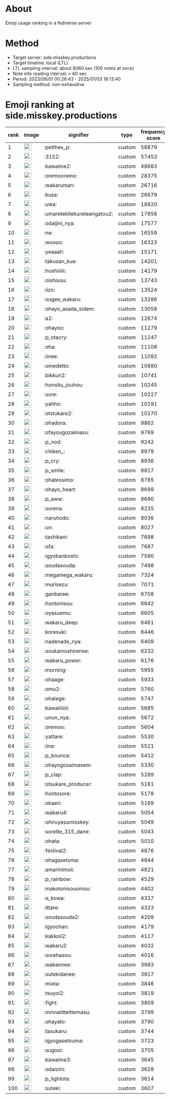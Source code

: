# About
Emoji usage ranking in a fediverse server

# Method
- Target server: side.misskey.productions
- Target timeline: local (LTL)
- LTL sampling interval: about 6060 sec (100 notes at once)
- Note info reading interval: > 60 sec
- Period: 2023/06/01 00:26:43 - 2025/01/03 19:13:40 
- Sampling method: non-exhaustive

# Emoji ranking at side.misskey.productions

|rank|image|signifier|type|frequency score|
|----|----|----|----|----|
|1|<img height="24" src="https://side.misskey.productions/emoji/petthex_p.webp">|:petthex_p:|custom|58879|
|2|<img height="24" src="https://side.misskey.productions/emoji/3152.webp">|:3152:|custom|57453|
|3|<img height="24" src="https://side.misskey.productions/emoji/kawaiine2.webp">|:kawaiine2:|custom|48683|
|4|<img height="24" src="https://side.misskey.productions/emoji/oremooremo.webp">|:oremooremo:|custom|28375|
|5|<img height="24" src="https://side.misskey.productions/emoji/wakaruman.webp">|:wakaruman:|custom|26716|
|6|<img height="24" src="https://side.misskey.productions/emoji/kusa.webp">|:kusa:|custom|26679|
|7|<img height="24" src="https://side.misskey.productions/emoji/uwa.webp">|:uwa:|custom|18820|
|8|<img height="24" src="https://side.misskey.productions/emoji/umaretekitekuretearigatou2.webp">|:umaretekitekuretearigatou2:|custom|17856|
|9|<img height="24" src="https://side.misskey.productions/emoji/odaijini_nya.webp">|:odaijini_nya:|custom|17577|
|10|<img height="24" src="https://side.misskey.productions/emoji/ne.webp">|:ne:|custom|16559|
|11|<img height="24" src="https://side.misskey.productions/emoji/woooo.webp">|:woooo:|custom|16323|
|12|<img height="24" src="https://side.misskey.productions/emoji/yeaaah.webp">|:yeaaah:|custom|15171|
|13|<img height="24" src="https://side.misskey.productions/emoji/takusan_kue.webp">|:takusan_kue:|custom|14201|
|14|<img height="24" src="https://side.misskey.productions/emoji/hoshiiiiii.webp">|:hoshiiiiii:|custom|14179|
|15|<img height="24" src="https://side.misskey.productions/emoji/oishisou.webp">|:oishisou:|custom|13743|
|16|<img height="24" src="https://side.misskey.productions/emoji/iizo.webp">|:iizo:|custom|13524|
|17|<img height="24" src="https://side.misskey.productions/emoji/sugee_wakaru.webp">|:sugee_wakaru:|custom|13286|
|18|<img height="24" src="https://side.misskey.productions/emoji/ohayo_asada_sidem.webp">|:ohayo_asada_sidem:|custom|13058|
|19|<img height="24" src="https://side.misskey.productions/emoji/a2.webp">|:a2:|custom|12674|
|20|<img height="24" src="https://side.misskey.productions/emoji/ohayoo.webp">|:ohayoo:|custom|11279|
|21|<img height="24" src="https://side.misskey.productions/emoji/p_otacry.webp">|:p_otacry:|custom|11247|
|22|<img height="24" src="https://side.misskey.productions/emoji/oha.webp">|:oha:|custom|11108|
|23|<img height="24" src="https://side.misskey.productions/emoji/iinee.webp">|:iinee:|custom|11092|
|24|<img height="24" src="https://side.misskey.productions/emoji/omedetto.webp">|:omedetto:|custom|10880|
|25|<img height="24" src="https://side.misskey.productions/emoji/bikkuri2.webp">|:bikkuri2:|custom|10741|
|26|<img height="24" src="https://side.misskey.productions/emoji/honsitu_jouhou.webp">|:honsitu_jouhou:|custom|10245|
|27|<img height="24" src="https://side.misskey.productions/emoji/sore.webp">|:sore:|custom|10227|
|28|<img height="24" src="https://side.misskey.productions/emoji/yahho.webp">|:yahho:|custom|10191|
|29|<img height="24" src="https://side.misskey.productions/emoji/otstukare2.webp">|:otstukare2:|custom|10170|
|30|<img height="24" src="https://side.misskey.productions/emoji/ohadora.webp">|:ohadora:|custom|9862|
|31|<img height="24" src="https://side.misskey.productions/emoji/ofayougozaimasu.webp">|:ofayougozaimasu:|custom|9769|
|32|<img height="24" src="https://side.misskey.productions/emoji/p_nod.webp">|:p_nod:|custom|9242|
|33|<img height="24" src="https://side.misskey.productions/emoji/chiken_.webp">|:chiken_:|custom|8979|
|34|<img height="24" src="https://side.misskey.productions/emoji/p_cry.webp">|:p_cry:|custom|8936|
|35|<img height="24" src="https://side.misskey.productions/emoji/p_smile.webp">|:p_smile:|custom|8817|
|36|<img height="24" src="https://side.misskey.productions/emoji/ohatessimo.webp">|:ohatessimo:|custom|8785|
|37|<img height="24" src="https://side.misskey.productions/emoji/ohayo_heart.webp">|:ohayo_heart:|custom|8699|
|38|<img height="24" src="https://side.misskey.productions/emoji/p_aww.webp">|:p_aww:|custom|8690|
|39|<img height="24" src="https://side.misskey.productions/emoji/sorena.webp">|:sorena:|custom|8235|
|40|<img height="24" src="https://side.misskey.productions/emoji/naruhodo.webp">|:naruhodo:|custom|8036|
|41|<img height="24" src="https://side.misskey.productions/emoji/un.webp">|:un:|custom|8027|
|42|<img height="24" src="https://side.misskey.productions/emoji/tashikani.webp">|:tashikani:|custom|7698|
|43|<img height="24" src="https://side.misskey.productions/emoji/ofa.webp">|:ofa:|custom|7687|
|44|<img height="24" src="https://side.misskey.productions/emoji/igyobanboshi.webp">|:igyobanboshi:|custom|7590|
|45|<img height="24" src="https://side.misskey.productions/emoji/soudasouda.webp">|:soudasouda:|custom|7498|
|46|<img height="24" src="https://side.misskey.productions/emoji/megamega_wakaru.webp">|:megamega_wakaru:|custom|7324|
|47|<img height="24" src="https://side.misskey.productions/emoji/murisezu.webp">|:murisezu:|custom|7071|
|48|<img height="24" src="https://side.misskey.productions/emoji/ganbaree.webp">|:ganbaree:|custom|6708|
|49|<img height="24" src="https://side.misskey.productions/emoji/hontonisou.webp">|:hontonisou:|custom|6642|
|50|<img height="24" src="https://side.misskey.productions/emoji/oyasuemu.webp">|:oyasuemu:|custom|6605|
|51|<img height="24" src="https://side.misskey.productions/emoji/wakaru_deep.webp">|:wakaru_deep:|custom|6461|
|52|<img height="24" src="https://side.misskey.productions/emoji/koresuki.webp">|:koresuki:|custom|6446|
|53|<img height="24" src="https://side.misskey.productions/emoji/nadenade_nya.webp">|:nadenade_nya:|custom|6409|
|54|<img height="24" src="https://side.misskey.productions/emoji/soukamoshirenee.webp">|:soukamoshirenee:|custom|6232|
|55|<img height="24" src="https://side.misskey.productions/emoji/wakaru_power.webp">|:wakaru_power:|custom|6176|
|56|<img height="24" src="https://side.misskey.productions/emoji/morning.webp">|:morning:|custom|5955|
|57|<img height="24" src="https://side.misskey.productions/emoji/ohaage.webp">|:ohaage:|custom|5933|
|58|<img height="24" src="https://side.misskey.productions/emoji/omu2.webp">|:omu2:|custom|5760|
|59|<img height="24" src="https://side.misskey.productions/emoji/ohalege.webp">|:ohalege:|custom|5747|
|60|<img height="24" src="https://side.misskey.productions/emoji/kawaiiiiiiii.webp">|:kawaiiiiiiii:|custom|5685|
|61|<img height="24" src="https://side.misskey.productions/emoji/unun_nya.webp">|:unun_nya:|custom|5672|
|62|<img height="24" src="https://side.misskey.productions/emoji/oremoo.webp">|:oremoo:|custom|5604|
|63|<img height="24" src="https://side.misskey.productions/emoji/yattare.webp">|:yattare:|custom|5530|
|64|<img height="24" src="https://side.misskey.productions/emoji/iine.webp">|:iine:|custom|5521|
|65|<img height="24" src="https://side.misskey.productions/emoji/p_bounce.webp">|:p_bounce:|custom|5412|
|66|<img height="24" src="https://side.misskey.productions/emoji/ohayogozaimasem.webp">|:ohayogozaimasem:|custom|5330|
|67|<img height="24" src="https://side.misskey.productions/emoji/p_clap.webp">|:p_clap:|custom|5289|
|68|<img height="24" src="https://side.misskey.productions/emoji/otsukare_producer.webp">|:otsukare_producer:|custom|5181|
|69|<img height="24" src="https://side.misskey.productions/emoji/hontosore.webp">|:hontosore:|custom|5178|
|70|<img height="24" src="https://side.misskey.productions/emoji/okaeri.webp">|:okaeri:|custom|5169|
|71|<img height="24" src="https://side.misskey.productions/emoji/wakaru4.webp">|:wakaru4:|custom|5054|
|72|<img height="24" src="https://side.misskey.productions/emoji/ohiruyasumisskey.webp">|:ohiruyasumisskey:|custom|5049|
|73|<img height="24" src="https://side.misskey.productions/emoji/sorette_315_dane.webp">|:sorette_315_dane:|custom|5043|
|74|<img height="24" src="https://side.misskey.productions/emoji/ohata.webp">|:ohata:|custom|5010|
|75|<img height="24" src="https://side.misskey.productions/emoji/festival2.webp">|:festival2:|custom|4876|
|76|<img height="24" src="https://side.misskey.productions/emoji/ohagasetoma.webp">|:ohagasetoma:|custom|4844|
|77|<img height="24" src="https://side.misskey.productions/emoji/amarinimoii.webp">|:amarinimoii:|custom|4821|
|78|<img height="24" src="https://side.misskey.productions/emoji/p_rainbow.webp">|:p_rainbow:|custom|4529|
|79|<img height="24" src="https://side.misskey.productions/emoji/makotonisouomou.webp">|:makotonisouomou:|custom|4402|
|80|<img height="24" src="https://side.misskey.productions/emoji/e_kowa.webp">|:e_kowa:|custom|4337|
|81|<img height="24" src="https://side.misskey.productions/emoji/ittare.webp">|:ittare:|custom|4323|
|82|<img height="24" src="https://side.misskey.productions/emoji/soudasouda2.webp">|:soudasouda2:|custom|4209|
|83|<img height="24" src="https://side.misskey.productions/emoji/igyochan.webp">|:igyochan:|custom|4179|
|84|<img height="24" src="https://side.misskey.productions/emoji/kakkoii2.webp">|:kakkoii2:|custom|4117|
|85|<img height="24" src="https://side.misskey.productions/emoji/wakaru2.webp">|:wakaru2:|custom|4032|
|86|<img height="24" src="https://side.misskey.productions/emoji/sorehasou.webp">|:sorehasou:|custom|4016|
|87|<img height="24" src="https://side.misskey.productions/emoji/wakannee.webp">|:wakannee:|custom|3993|
|88|<img height="24" src="https://side.misskey.productions/emoji/sutekidanee.webp">|:sutekidanee:|custom|3917|
|89|<img height="24" src="https://side.misskey.productions/emoji/mieta.webp">|:mieta:|custom|3846|
|90|<img height="24" src="https://side.misskey.productions/emoji/tsuyoi2.webp">|:tsuyoi2:|custom|3819|
|91|<img height="24" src="https://side.misskey.productions/emoji/fight.webp">|:fight:|custom|3809|
|92|<img height="24" src="https://side.misskey.productions/emoji/minnaiitteittemasu.webp">|:minnaiitteittemasu:|custom|3799|
|93|<img height="24" src="https://side.misskey.productions/emoji/ohayato.webp">|:ohayato:|custom|3790|
|94|<img height="24" src="https://side.misskey.productions/emoji/tasukaru.webp">|:tasukaru:|custom|3744|
|95|<img height="24" src="https://side.misskey.productions/emoji/igyogasetouma.webp">|:igyogasetouma:|custom|3723|
|96|<img height="24" src="https://side.misskey.productions/emoji/sugooi.webp">|:sugooi:|custom|3705|
|97|<img height="24" src="https://side.misskey.productions/emoji/kawaiine3.webp">|:kawaiine3:|custom|3645|
|98|<img height="24" src="https://side.misskey.productions/emoji/odaizini.webp">|:odaizini:|custom|3628|
|99|<img height="24" src="https://side.misskey.productions/emoji/p_lightota.webp">|:p_lightota:|custom|3614|
|100|<img height="24" src="https://side.misskey.productions/emoji/suteki.webp">|:suteki:|custom|3607|
